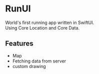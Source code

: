# RunUI
World's first running app written in SwiftUI.   
Using Core Location and Core Data.  

## Features
* Map
* Fetching data from server
* custom drawing

